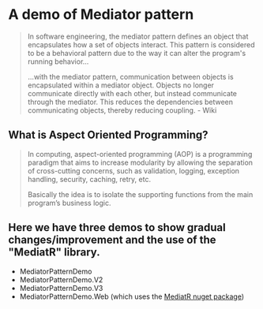 # A demo of Mediator pattern
>In software engineering, the mediator pattern defines an object that encapsulates how a set of objects interact. This pattern is considered to be a behavioral pattern due to the way it can alter the program's running behavior... 
>
>...with the mediator pattern, communication between objects is encapsulated within a mediator object. Objects no longer communicate directly with each other, but instead communicate through the mediator. This reduces the dependencies between communicating objects, thereby reducing coupling. - Wiki

## What is Aspect Oriented Programming?
>In computing, aspect-oriented programming (AOP) is a programming paradigm that aims to increase modularity by allowing the separation of cross-cutting concerns, such as validation, logging, exception handling, security, caching, retry, etc. 
>
>Basically the idea is to isolate the supporting functions from the main program’s business logic.

## Here we have three demos to show gradual changes/improvement and the use of the "MediatR" library.
- MediatorPatternDemo
- MediatorPatternDemo.V2
- MediatorPatternDemo.V3
- MediatorPatternDemo.Web (which uses the [MediatR nuget package](https://github.com/jbogard/MediatR))



